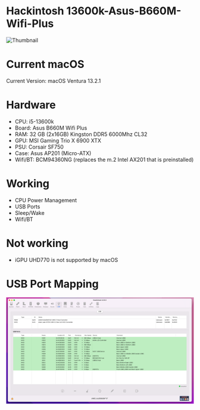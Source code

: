 # Hackintosh 13600k-Asus-B660M-Wifi-Plus

![Thumbnail](Docs/Thumbnail.png)

# Current macOS

Current Version: macOS Ventura 13.2.1

# Hardware
- CPU: i5-13600k
- Board: Asus B660M Wifi Plus
- RAM: 32 GB (2x16GB) Kingston DDR5 6000Mhz CL32
- GPU: MSI Gaming Trio X 6900 XTX
- PSU: Corsair SF750
- Case: Asus AP201 (Micro-ATX)
- Wifi/BT: BCM94360NG (replaces the m.2 Intel AX201 that is preinstalled)

# Working
- CPU Power Management
- USB Ports
- Sleep/Wake
- Wifi/BT

# Not working
- iGPU UHD770 is not supported by macOS

# USB Port Mapping

![USB Port Mapping](Docs/USB-Mapping.png)
